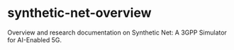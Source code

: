 # synthetic-net-overview
Overview and research documentation on Synthetic Net: A 3GPP Simulator for AI-Enabled 5G.
